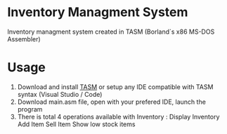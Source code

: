 # Inventory Managment System
Inventory managment system created in TASM (Borland`s x86 MS-DOS Assembler)

# Usage
1. Download and install [TASM](https://sourceforge.net/projects/guitasm8086/) or setup any IDE compatible with TASM syntax (Visual Studio / Code)
2. Download main.asm file, open with your prefered IDE, launch the program
3. There is total 4 operations available with Inventory :
   Display Inventory
   Add Item
   Sell Item
   Show low stock items
